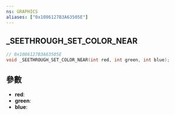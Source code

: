 ```yaml
---
ns: GRAPHICS
aliases: ["0x1086127B3A63505E"]
---
```

## _SEETHROUGH_SET_COLOR_NEAR

```c
// 0x1086127B3A63505E
void _SEETHROUGH_SET_COLOR_NEAR(int red, int green, int blue);
```


## 參數
* **red**: 
* **green**: 
* **blue**: 

